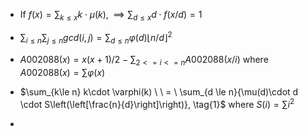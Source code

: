 - If $f(x)=\sum_{k\le x} k \cdot \mu(k), \implies \sum_{d\le x} d \cdot f(x/d)=1$
- $\sum_{i\le n}\sum_{j\le n} gcd(i,j) = \sum_{d\le n} \varphi(d)\lfloor n/d \rfloor ^2$
- $A002088(x)=x(x+1)/2 - \sum_{2<=i<=n}A002088(x/i)$  where $A002088(x)=\sum \varphi(x)$
- $\sum_{k\le n} k\cdot \varphi(k) \ \ = \ \sum_{d \le n}{\mu(d)\cdot d \cdot S\left(\left[\frac{n}{d}\right]\right)}, \tag{1}$  where $S(i)=\sum i^2$

- 

